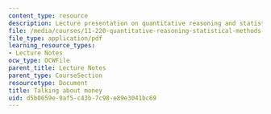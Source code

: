 ```yaml
---
content_type: resource
description: Lecture presentation on quantitative reasoning and statistical methods.
file: /media/courses/11-220-quantitative-reasoning-statistical-methods-for-planners-i-spring-2009/d5b0659e9af5c43b7c98e89e3041bc69_MIT11_220s09_lec21.pdf
file_type: application/pdf
learning_resource_types:
- Lecture Notes
ocw_type: OCWFile
parent_title: Lecture Notes
parent_type: CourseSection
resourcetype: Document
title: Talking about money
uid: d5b0659e-9af5-c43b-7c98-e89e3041bc69
---
```

